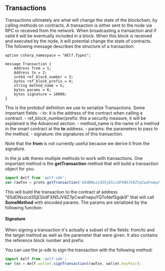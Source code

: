 ## Transactions

Transactions ultimately are what will change the state of the blockchain, by calling methods on contracts. A transaction is either sent to the node via RPC or received from the network. When broadcasting a transaction and if valid it will be eventually included in a block. When this block is received and executed by the node, it will potential change the state of contracts. The following message describes the structure of a transaction:

```Proto
option csharp_namespace = "AElf.Types";

message Transaction {
    Address from = 1;
    Address to = 2;
    int64 ref_block_number = 3;
    bytes ref_block_prefix = 4;
    string method_name = 5;
    bytes params = 6;
    bytes signature = 10000;
}
```

This is the protobuf definition we use to serialize Transactions. Some important fields:
    - to: it is the address of the contract when calling a contract.
    - ref_block_number/prefix: this a security measure, it will be explained is the Advanced section.
    - method_name is the name of a method in the smart contract at the **to** address.
    - params: the parameters to pass to the method.
    - signature: the signatures of this transaction.

Note that the **from** is not currently useful because we derive it from the signature.

In the js sdk theres multiple methods to work with transactions. One important method is the **getTransaction** method that will build a transaction object for you:

```js
import Aelf from 'aelf-sdk';
var rawTxn = proto.getTransaction('65dDNxzcd35jESiidFXN5JV8Z7pCwaFnepuYQToNefSgqk9''65dDNxzcd35jESiidFXN5JV8Z7pCwaFnepuYQToNefSgqk9', 'SomeMethod', encodedParams);
```

This will build the transaction to the contract at address "65dDNxzcd35jESiidFXN5JV8Z7pCwaFnepuYQToNefSgqk9" that will call **SomeMethod** with encoded params. The params are serialized by the following function:

#### Signature 

When signing a transaction it's actually a subset of the fields: from/to and the target method as well as the parameter that were given. It also contains the reference block number and prefix. 

You can use the js-sdk to sign the transaction with the following method:
```js
import Aelf from 'aelf-sdk';
var txn = Aelf.wallet.signTransaction(rawTxn, wallet.keyPair);
```